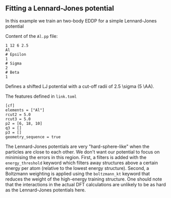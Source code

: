 ## Fitting a Lennard-Jones potential

In this example we train an two-body EDDP for a simple Lennard-Jones potential

Content of the `Al.pp` file:

```
1 12 6 2.5
Al
# Epsilon
1
# Sigma
2
# Beta
1
```

Defines a shifted LJ potential with a cut-off radii of 2.5 \sigma (5 \AA).

The features defined in `link.toml`

```
[cf]
elements = ["Al"]
rcut2 = 5.0
rcut3 = 5.0
p2 = [6, 18, 10]
q3 = []
p3 = []
geometry_sequence = true
```

The Lennard-Jones potentials are very "hard-sphere-like" when the particles are close to each other.
We don't want our potential to focus on minimising the errors in this region.
First, a filters is added with the `energy_threshold` keyword which filters away structures above a certain energy per atom (relative to the lowest energy structure).
Second, a Boltzmann weighting is applied using the `boltzmann_kt` keyword that reduces the weight of the high-energy training structure.
One should note that the interactions in the actual DFT calculations are unlikely to be as hard as the Lennard-Jones potentials here.